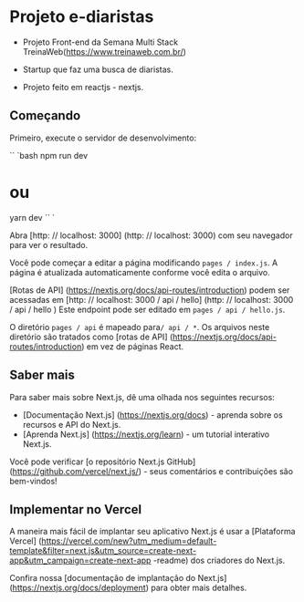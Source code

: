 # Projeto e-diaristas

- Projeto Front-end da Semana Multi Stack TreinaWeb(https://www.treinaweb.com.br/)

- Startup que faz uma busca de diaristas.
- Projeto feito em reactjs - nextjs.

## Começando

Primeiro, execute o servidor de desenvolvimento:

`` `bash
npm run dev

# ou

yarn dev
`` `

Abra [http: // localhost: 3000] (http: // localhost: 3000) com seu navegador para ver o resultado.

Você pode começar a editar a página modificando `pages / index.js`. A página é atualizada automaticamente conforme você edita o arquivo.

[Rotas de API] (https://nextjs.org/docs/api-routes/introduction) podem ser acessadas em [http: // localhost: 3000 / api / hello] (http: // localhost: 3000 / api / hello ) Este endpoint pode ser editado em `pages / api / hello.js`.

O diretório `pages / api` é mapeado para`/ api / *`. Os arquivos neste diretório são tratados como [rotas de API] (https://nextjs.org/docs/api-routes/introduction) em vez de páginas React.

## Saber mais

Para saber mais sobre Next.js, dê uma olhada nos seguintes recursos:

- [Documentação Next.js] (https://nextjs.org/docs) - aprenda sobre os recursos e API do Next.js.
- [Aprenda Next.js] (https://nextjs.org/learn) - um tutorial interativo Next.js.

Você pode verificar [o repositório Next.js GitHub] (https://github.com/vercel/next.js/) - seus comentários e contribuições são bem-vindos!

## Implementar no Vercel

A maneira mais fácil de implantar seu aplicativo Next.js é usar a [Plataforma Vercel] (https://vercel.com/new?utm_medium=default-template&filter=next.js&utm_source=create-next-app&utm_campaign=create-next-app -readme) dos criadores do Next.js.

Confira nossa [documentação de implantação do Next.js] (https://nextjs.org/docs/deployment) para obter mais detalhes.
